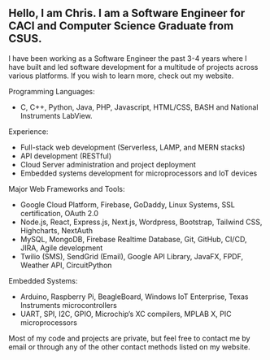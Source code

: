 ## Hello, I am Chris. I am a Software Engineer for CACI and Computer Science Graduate from CSUS. 

I have been working as a Software Engineer the past 3-4 years where I have built and led software development for a multitude of projects across various platforms. If you wish to learn more, check out my website.
  
Programming Languages:
  - C, C++, Python, Java, PHP, Javascript, HTML/CSS, BASH and National Instruments LabView.
 
Experience:
  - Full-stack web development (Serverless, LAMP, and MERN stacks)
  - API development (RESTful)
  - Cloud Server administration and project deployment
  - Embedded systems development for microprocessors and IoT devices

Major Web Frameworks and Tools:
  - Google Cloud Platform, Firebase, GoDaddy, Linux Systems, SSL certification, OAuth 2.0
  - Node.js, React, Express.js, Next.js, Wordpress, Bootstrap, Tailwind CSS, Highcharts, NextAuth
  - MySQL, MongoDB, Firebase Realtime Database, Git, GitHub, CI/CD, JIRA, Agile development
  - Twilio (SMS), SendGrid (Email), Google API Library, JavaFX, FPDF, Weather API, CircuitPython
    
Embedded Systems:
  - Arduino, Raspberry Pi, BeagleBoard, Windows IoT Enterprise, Texas Instruments microcontrollers
  - UART, SPI, I2C, GPIO, Microchip’s XC compilers, MPLAB X, PIC microprocessors


  
  Most of my code and projects are private, but feel free to contact me by email or through any of the other contact methods listed on my website.
